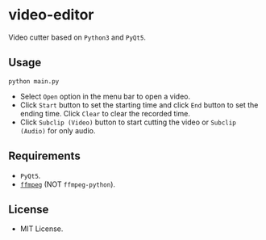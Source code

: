 # video-editor

Video cutter based on `Python3` and `PyQt5`.

## Usage

```
python main.py
```

-   Select `Open` option in the menu bar to open a video.
-   Click `Start` button to set the starting time and click `End` button to set the ending time. Click `Clear` to clear the recorded time.
-   Click `Subclip (Video)` button to start cutting the video or `Subclip (Audio)` for only audio.

## Requirements

-   `PyQt5`.
-   [`ffmpeg`](https://ffmpeg.org/) (NOT `ffmpeg-python`).

## License

-   MIT License.



